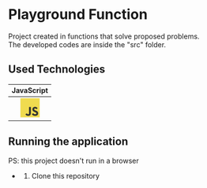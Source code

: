# Playground Function

Project created in functions that solve proposed problems. <br/>
The developed codes are inside the "src" folder.

## Used Technologies

<table>
    <thead>
        <tr>
            <th>JavaScript</th>
        </tr>
    </thead>
    <tbody>
        <tr>
            <td align="center">
                <a href="https://developer.mozilla.org/en-US/docs/Web/JavaScript" target="_blank" rel="noreferrer"> 
                    <img src="https://raw.githubusercontent.com/devicons/devicon/master/icons/javascript/javascript-original.svg" 
                        alt="javascript" 
                        width="40" 
                        height="40"
                    /> 
                </a>
            </td>
        </tr>
    </tbody>
</table>

## Running the application
PS: this project doesn't run in a browser

- 1. Clone this repository

